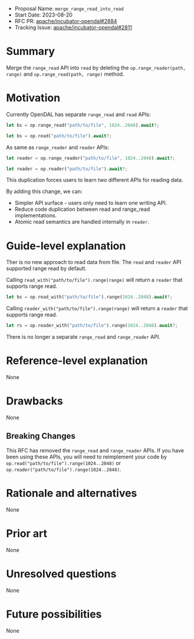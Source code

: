- Proposal Name: `merge_range_read_into_read`
- Start Date: 2023-08-20
- RFC PR: [apache/incubator-opendal#2884](https://github.com/apache/incubator-opendal/pull/2884)
- Tracking Issue: [apache/incubator-opendal#2811](https://github.com/apache/incubator-opendal/issues/2811)

# Summary

Merge the `range_read` API into `read` by deleting the `op.range_reader(path, range)` and `op.range_read(path, range)` method.

# Motivation

Currently OpenDAL has separate `range_read` and `read` APIs:

```rust
let bs = op.range_read("path/to/file", 1024..2048).await?;

let bs = op.read("path/to/file").await?;
```

As same as `range_reader` and `reader` APIs:
```rust
let reader = op.range_reader("path/to/file", 1024..2048).await?;

let reader = op.reader("path/to/file").await?;
```


This duplication forces users to learn two different APIs for reading data.

By adding this change, we can:

- Simpler API surface - users only need to learn one writing API.
- Reduce code duplication between read and range_read implementations.
- Atomic read semantics are handled internally in `reader`.

# Guide-level explanation

Ther is no new approach to read data from file. The `read` and `reader` API supported range read by default.

Calling `read_with("path/to/file").range(range)` will return a `reader` that supports range read.

```rust
let bs = op.read_with("path/to/file").range(1024..2048).await?;
```

Calling `reader_with("path/to/file").range(range)` will return a `reader` that supports range read.

```rust
let rs = op.reader_with("path/to/file").range(1024..2048).await?;
```

There is no longer a separate `range_read` and `range_reader` API.

# Reference-level explanation

None

# Drawbacks

None

## Breaking Changes

This RFC  has removed the `range_read` and `range_reader` APIs. If you have been using these APIs, you will need to reimplement your code by `op.read("path/to/file").range(1024..2048)` or `op.reader("path/to/file").range(1024..2048)`.

# Rationale and alternatives

None

# Prior art

None

# Unresolved questions

None

# Future possibilities

None
